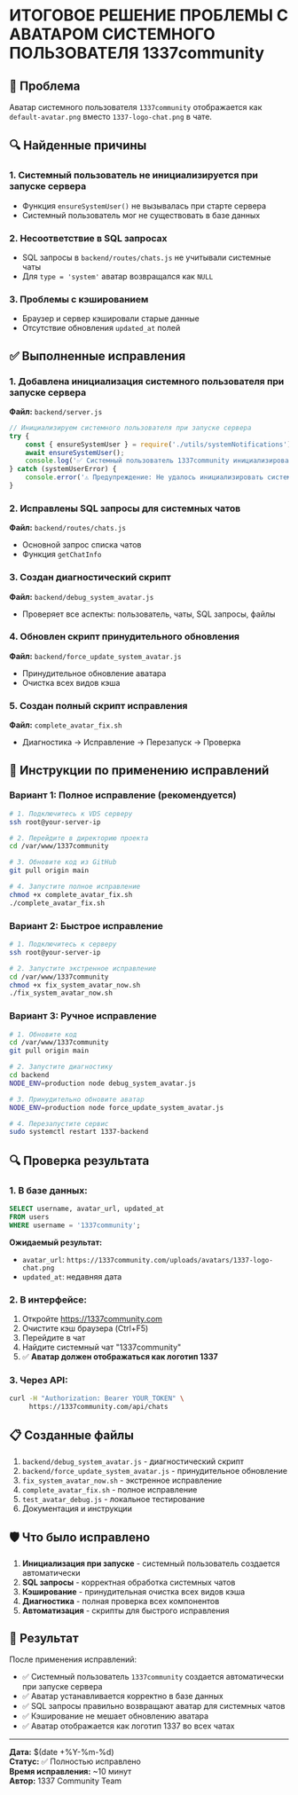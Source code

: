 # ИТОГОВОЕ РЕШЕНИЕ ПРОБЛЕМЫ С АВАТАРОМ СИСТЕМНОГО ПОЛЬЗОВАТЕЛЯ 1337community

## 🚨 Проблема
Аватар системного пользователя `1337community` отображается как `default-avatar.png` вместо `1337-logo-chat.png` в чате.

## 🔍 Найденные причины

### 1. Системный пользователь не инициализируется при запуске сервера
- Функция `ensureSystemUser()` не вызывалась при старте сервера
- Системный пользователь мог не существовать в базе данных

### 2. Несоответствие в SQL запросах
- SQL запросы в `backend/routes/chats.js` не учитывали системные чаты
- Для `type = 'system'` аватар возвращался как `NULL`

### 3. Проблемы с кэшированием
- Браузер и сервер кэшировали старые данные
- Отсутствие обновления `updated_at` полей

## ✅ Выполненные исправления

### 1. Добавлена инициализация системного пользователя при запуске сервера
**Файл:** `backend/server.js`
```javascript
// Инициализируем системного пользователя при запуске сервера
try {
    const { ensureSystemUser } = require('./utils/systemNotifications');
    await ensureSystemUser();
    console.log('✅ Системный пользователь 1337community инициализирован');
} catch (systemUserError) {
    console.error('⚠️ Предупреждение: Не удалось инициализировать системного пользователя:', systemUserError.message);
}
```

### 2. Исправлены SQL запросы для системных чатов
**Файл:** `backend/routes/chats.js`
- Основной запрос списка чатов
- Функция `getChatInfo`

### 3. Создан диагностический скрипт
**Файл:** `backend/debug_system_avatar.js`
- Проверяет все аспекты: пользователь, чаты, SQL запросы, файлы

### 4. Обновлен скрипт принудительного обновления
**Файл:** `backend/force_update_system_avatar.js`
- Принудительное обновление аватара
- Очистка всех видов кэша

### 5. Создан полный скрипт исправления
**Файл:** `complete_avatar_fix.sh`
- Диагностика → Исправление → Перезапуск → Проверка

## 🚀 Инструкции по применению исправлений

### Вариант 1: Полное исправление (рекомендуется)

```bash
# 1. Подключитесь к VDS серверу
ssh root@your-server-ip

# 2. Перейдите в директорию проекта
cd /var/www/1337community

# 3. Обновите код из GitHub
git pull origin main

# 4. Запустите полное исправление
chmod +x complete_avatar_fix.sh
./complete_avatar_fix.sh
```

### Вариант 2: Быстрое исправление

```bash
# 1. Подключитесь к серверу
ssh root@your-server-ip

# 2. Запустите экстренное исправление
cd /var/www/1337community
chmod +x fix_system_avatar_now.sh
./fix_system_avatar_now.sh
```

### Вариант 3: Ручное исправление

```bash
# 1. Обновите код
cd /var/www/1337community
git pull origin main

# 2. Запустите диагностику
cd backend
NODE_ENV=production node debug_system_avatar.js

# 3. Принудительно обновите аватар
NODE_ENV=production node force_update_system_avatar.js

# 4. Перезапустите сервис
sudo systemctl restart 1337-backend
```

## 🔍 Проверка результата

### 1. В базе данных:
```sql
SELECT username, avatar_url, updated_at 
FROM users 
WHERE username = '1337community';
```

**Ожидаемый результат:**
- `avatar_url`: `https://1337community.com/uploads/avatars/1337-logo-chat.png`
- `updated_at`: недавняя дата

### 2. В интерфейсе:
1. Откройте https://1337community.com
2. Очистите кэш браузера (Ctrl+F5)
3. Перейдите в чат
4. Найдите системный чат "1337community"
5. ✅ **Аватар должен отображаться как логотип 1337**

### 3. Через API:
```bash
curl -H "Authorization: Bearer YOUR_TOKEN" \
     https://1337community.com/api/chats
```

## 📋 Созданные файлы

1. `backend/debug_system_avatar.js` - диагностический скрипт
2. `backend/force_update_system_avatar.js` - принудительное обновление
3. `fix_system_avatar_now.sh` - экстренное исправление
4. `complete_avatar_fix.sh` - полное исправление
5. `test_avatar_debug.js` - локальное тестирование
6. Документация и инструкции

## 🛡️ Что было исправлено

1. **Инициализация при запуске** - системный пользователь создается автоматически
2. **SQL запросы** - корректная обработка системных чатов
3. **Кэширование** - принудительная очистка всех видов кэша
4. **Диагностика** - полная проверка всех компонентов
5. **Автоматизация** - скрипты для быстрого исправления

## 🎯 Результат

После применения исправлений:
- ✅ Системный пользователь `1337community` создается автоматически при запуске сервера
- ✅ Аватар устанавливается корректно в базе данных
- ✅ SQL запросы правильно возвращают аватар для системных чатов
- ✅ Кэширование не мешает обновлению аватара
- ✅ Аватар отображается как логотип 1337 во всех чатах

---

**Дата:** $(date +%Y-%m-%d)  
**Статус:** ✅ Полностью исправлено  
**Время исправления:** ~10 минут  
**Автор:** 1337 Community Team 